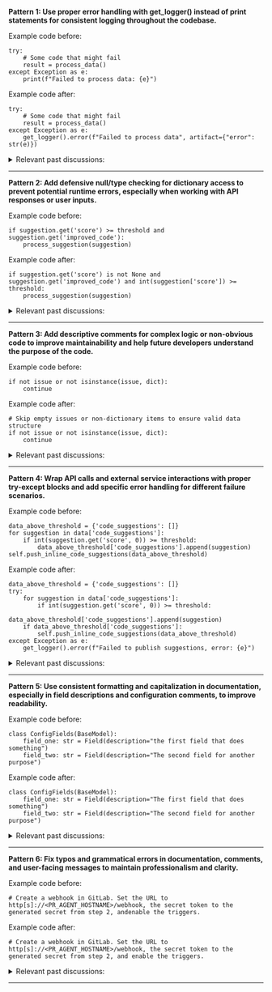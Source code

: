 
<b>Pattern 1: Use proper error handling with get_logger() instead of print statements for consistent logging throughout the codebase.
</b>

Example code before:
```
try:
    # Some code that might fail
    result = process_data()
except Exception as e:
    print(f"Failed to process data: {e}")
```

Example code after:
```
try:
    # Some code that might fail
    result = process_data()
except Exception as e:
    get_logger().error(f"Failed to process data", artifact={"error": str(e)})
```

<details><summary>Relevant past discussions: </summary>

- https://github.com/qodo-ai/pr-agent/pull/1529#discussion_r1958684550
- https://github.com/qodo-ai/pr-agent/pull/1529#discussion_r1958686068
- https://github.com/qodo-ai/pr-agent/pull/1529#discussion_r1964110734
- https://github.com/qodo-ai/pr-agent/pull/1529#discussion_r1964107962
</details>


___

<b>Pattern 2: Add defensive null/type checking for dictionary access to prevent potential runtime errors, especially when working with API responses or user inputs.
</b>

Example code before:
```
if suggestion.get('score') >= threshold and suggestion.get('improved_code'):
    process_suggestion(suggestion)
```

Example code after:
```
if suggestion.get('score') is not None and suggestion.get('improved_code') and int(suggestion['score']) >= threshold:
    process_suggestion(suggestion)
```

<details><summary>Relevant past discussions: </summary>

- https://github.com/qodo-ai/pr-agent/pull/1391#discussion_r1879875496
- https://github.com/qodo-ai/pr-agent/pull/1290#discussion_r1798939921
- https://github.com/qodo-ai/pr-agent/pull/1391#discussion_r1879875489
</details>


___

<b>Pattern 3: Add descriptive comments for complex logic or non-obvious code to improve maintainability and help future developers understand the purpose of the code.
</b>

Example code before:
```
if not issue or not isinstance(issue, dict):
    continue
```

Example code after:
```
# Skip empty issues or non-dictionary items to ensure valid data structure
if not issue or not isinstance(issue, dict):
    continue
```

<details><summary>Relevant past discussions: </summary>

- https://github.com/qodo-ai/pr-agent/pull/1262#discussion_r1782097205
- https://github.com/qodo-ai/pr-agent/pull/1583#discussion_r1971790979
</details>


___

<b>Pattern 4: Wrap API calls and external service interactions with proper try-except blocks and add specific error handling for different failure scenarios.
</b>

Example code before:
```
data_above_threshold = {'code_suggestions': []}
for suggestion in data['code_suggestions']:
    if int(suggestion.get('score', 0)) >= threshold:
        data_above_threshold['code_suggestions'].append(suggestion)
self.push_inline_code_suggestions(data_above_threshold)
```

Example code after:
```
data_above_threshold = {'code_suggestions': []}
try:
    for suggestion in data['code_suggestions']:
        if int(suggestion.get('score', 0)) >= threshold:
            data_above_threshold['code_suggestions'].append(suggestion)
    if data_above_threshold['code_suggestions']:
        self.push_inline_code_suggestions(data_above_threshold)
except Exception as e:
    get_logger().error(f"Failed to publish suggestions, error: {e}")
```

<details><summary>Relevant past discussions: </summary>

- https://github.com/qodo-ai/pr-agent/pull/1391#discussion_r1879870807
- https://github.com/qodo-ai/pr-agent/pull/1263#discussion_r1782129216
</details>


___

<b>Pattern 5: Use consistent formatting and capitalization in documentation, especially in field descriptions and configuration comments, to improve readability.
</b>

Example code before:
```
class ConfigFields(BaseModel):
    field_one: str = Field(description="the first field that does something")
    field_two: str = Field(description="The second field for another purpose")
```

Example code after:
```
class ConfigFields(BaseModel):
    field_one: str = Field(description="The first field that does something")
    field_two: str = Field(description="The second field for another purpose")
```

<details><summary>Relevant past discussions: </summary>

- https://github.com/qodo-ai/pr-agent/pull/1262#discussion_r1782097204
- https://github.com/qodo-ai/pr-agent/pull/1543#discussion_r1958093666
</details>


___

<b>Pattern 6: Fix typos and grammatical errors in documentation, comments, and user-facing messages to maintain professionalism and clarity.
</b>

Example code before:
```
# Create a webhook in GitLab. Set the URL to http[s]://<PR_AGENT_HOSTNAME>/webhook, the secret token to the generated secret from step 2, andenable the triggers.
```

Example code after:
```
# Create a webhook in GitLab. Set the URL to http[s]://<PR_AGENT_HOSTNAME>/webhook, the secret token to the generated secret from step 2, and enable the triggers.
```

<details><summary>Relevant past discussions: </summary>

- https://github.com/qodo-ai/pr-agent/pull/1307#discussion_r1817699788
- https://github.com/qodo-ai/pr-agent/pull/1307#discussion_r1817699656
- https://github.com/qodo-ai/pr-agent/pull/1517#discussion_r1942896094
</details>


___
